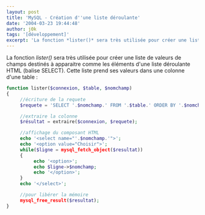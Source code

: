 ```yaml
---
layout: post
title: 'MySQL - Création d''une liste déroulante'
date: '2004-03-23 19:44:48'
author: j0k
tags: '[développement]'
excerpt: 'La fonction *lister()* sera très utilisée pour créer une liste de valeurs de champs destinés à apparaitre comme les éléments d''une liste déroulante HTML (balise SELECT).'
---
```


La fonction *lister()* sera très utilisée pour créer une liste de valeurs de champs destinés à apparaitre comme les éléments d'une liste déroulante HTML (balise SELECT).
Cette liste prend ses valeurs dans une colonne d'une table :

```php
function lister($connexion, $table, $nomchamp)
{
     //écriture de la requete
     $requete = 'SELECT '.$nomchamp.' FROM '.$table.' ORDER BY '.$nomchamp.' ';

     //extraire la colonne
     $résultat = extraire($connexion, $requete);

     //affichage du composant HTML
     echo '<select name="'.$nomchamp.'">';
     echo '<option value="Choisir">';
     while($ligne = mysql_fetch_object($resultat))
     {
          echo '<option>';
          echo $ligne->$nomchamp;
          echo '</option>';
     }
     echo '</select>';

     //pour libérer la mémoire
     mysql_free_result($resultat);
}
```

